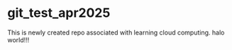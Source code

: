 # git_test_apr2025
This is newly created repo associated with learning cloud computing.
halo world!!!

